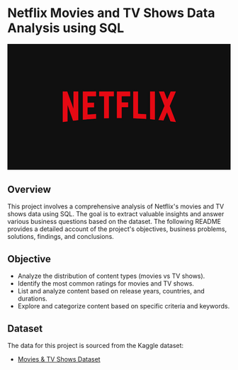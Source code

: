 # Netflix Movies and TV Shows Data Analysis using SQL
![Netflix Logo](https://github.com/Raja-Das/netflix_SQL_project/blob/main/netflix%20logo.jpg)

## Overview
This project involves a comprehensive analysis of Netflix's movies and TV shows data using SQL. The goal is to extract valuable insights and answer various business questions based on the dataset. The following README provides a detailed account of the project's objectives, business problems, solutions, findings, and conclusions.

## Objective
+ Analyze the distribution of content types (movies vs TV shows).
+ Identify the most common ratings for movies and TV shows.
+ List and analyze content based on release years, countries, and durations.
+ Explore and categorize content based on specific criteria and keywords.

## Dataset
The data for this project is sourced from the Kaggle dataset:
+ [Movies & TV Shows Dataset](https://www.kaggle.com/datasets/shivamb/netflix-shows?resource=download)
